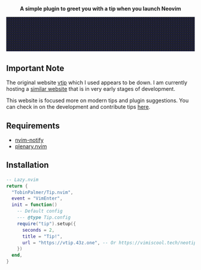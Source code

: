 <div align="center">
  <p><strong>A simple plugin to greet you with a tip when you launch Neovim</strong></p>
</div>

![Demo](./static/demo.gif)

## Important Note
The original website [vtip](https://vtip.43z.one/) which I used appears to be down. I am currently hosting a [similar website](https://vimiscool.tech/neotip) that is in very early stages of development.

This website is focused more on modern tips and plugin suggestions. You can check in on the development and contribute tips [here](https://github.com/TobinPalmer/neotip).

## Requirements

- [nvim-notify](https://github.com/rcarriga/nvim-notify)
- [plenary.nvim](https://github.com/nvim-lua/plenary.nvim)

## Installation

```lua
-- Lazy.nvim
return {
  "TobinPalmer/Tip.nvim",
  event = "VimEnter",
  init = function()
    -- Default config
    --- @type Tip.config
    require("tip").setup({
      seconds = 2,
      title = "Tip!",
      url = "https://vtip.43z.one", -- Or https://vimiscool.tech/neotip
    })
  end,
}
```
